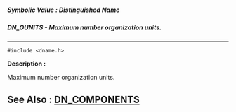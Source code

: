 ##### Symbolic Value : Distinguished Name
##### DN_OUNITS - Maximum number organization units.
---
```
#include <dname.h>
```
**Description :**

Maximum number organization units.

**See Also :**
[DN_COMPONENTS](/reference/Data/DN_COMPONENTS)
---
